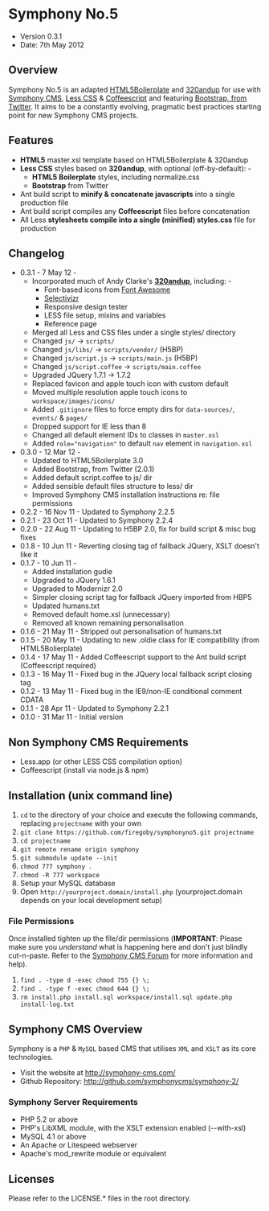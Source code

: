 # Symphony No.5 #

* Version 0.3.1
* Date: 7th May 2012

## Overview

Symphony No.5 is an adapted [HTML5Boilerplate](http://html5boilerplate.com/) and [320andup](http://github.com/malarkey/320andup) for use with [Symphony CMS](http://symphony-cms.com/), [Less CSS](http://lesscss.org/) & [Coffeescript](http://coffeescript.org/) and featuring [Bootstrap, from Twitter](http://twitter.github.com/bootstrap/). It aims to be a constantly evolving, pragmatic best practices starting point for new Symphony CMS projects.

## Features

* **HTML5** master.xsl template based on HTML5Boilerplate & 320andup
* **Less CSS** styles based on **320andup**, with optional (off-by-default): -
  * **HTML5 Boilerplate** styles, including normalize.css
  * **Bootstrap** from Twitter
* Ant build script to **minify & concatenate javascripts** into a single production file
* Ant build script compiles any **Coffeescript** files before concatenation 
* All Less **stylesheets compile into a single (minified) styles.css** file for production

## Changelog

* 0.3.1 - 7 May 12 -
  * Incorporated much of Andy Clarke's [**320andup**](http://github.com/malarkey/320andup), including: -
    * Font-based icons from [Font Awesome](http://fortawesome.github.com/Font-Awesome)
    * [Selectivizr](http://selectivizr.com/)
    * Responsive design tester
    * LESS file setup, mixins and variables
    * Reference page
  * Merged all Less and CSS files under a single styles/ directory
  * Changed `js/` -> `scripts/`
  * Changed `js/libs/` -> `scripts/vendor/` (H5BP)
  * Changed `js/script.js` -> `scripts/main.js` (H5BP)
  * Changed `js/script.coffee` -> `scripts/main.coffee`
  * Upgraded JQuery 1.7.1 -> 1.7.2
  * Replaced favicon and apple touch icon with custom default
  * Moved multiple resolution apple touch icons to `workspace/images/icons/`
  * Added `.gitignore` files to force empty dirs for `data-sources/`, `events/` & `pages/`
  * Dropped support for IE less than 8
  * Changed all default element IDs to classes in `master.xsl`
  * Added `role="navigation"` to default `nav` element in `navigation.xsl`
* 0.3.0 - 12 Mar 12 -
  * Updated to HTML5Boilerplate 3.0
  * Added Bootstrap, from Twitter (2.0.1)
  * Added default script.coffee to js/ dir
  * Added sensible default files structure to less/ dir
  * Improved Symphony CMS installation instructions re: file permissions
* 0.2.2 - 16 Nov 11 - Updated to Symphony 2.2.5
* 0.2.1 - 23 Oct 11 - Updated to Symphony 2.2.4
* 0.2.0 - 22 Aug 11 - Updating to H5BP 2.0, fix for build script & misc bug fixes
* 0.1.8 - 10 Jun 11 - Reverting closing tag of fallback JQuery, XSLT doesn't like it
* 0.1.7 - 10 Jun 11 - 
  * Added installation gudie
  * Upgraded to JQuery 1.6.1
  * Upgraded to Modernizr 2.0
  * Simpler closing script tag for fallback JQuery imported from HBP5
  * Updated humans.txt
  * Removed default home.xsl (unnecessary)
  * Removed all known remaining personalisation
* 0.1.6 - 21 May 11 - Stripped out personalisation of humans.txt
* 0.1.5 - 20 May 11 - Updating to new .oldie class for IE compatibility (from HTML5Bolierplate)
* 0.1.4 - 17 May 11 - Added Coffeescript support to the Ant build script (Coffeescript required)
* 0.1.3 - 16 May 11 - Fixed bug in the JQuery local fallback script closing tag 
* 0.1.2 - 13 May 11 - Fixed bug in the IE9/non-IE conditional comment CDATA
* 0.1.1 - 28 Apr 11 - Updated to Symphony 2.2.1
* 0.1.0 - 31 Mar 11 - Initial version 

## Non Symphony CMS Requirements

* Less.app (or other LESS CSS compilation option)
* Coffeescript (install via node.js & npm)

## Installation (unix command line)

1. `cd` to the directory of your choice and execute the following commands, replacing `projectname` with your own
2. `git clone https://github.com/firegoby/symphonyno5.git projectname`
3. `cd projectname`
4. `git remote rename origin symphony`
5. `git submodule update --init`
6. `chmod 777 symphony .`
7. `chmod -R 777 workspace`
8. Setup your MySQL database
9. Open `http://yourproject.domain/install.php` (yourproject.domain depends on your local development setup)

### File Permissions
Once installed tighten up the file/dir permissions (**IMPORTANT**: Please make sure you *understand* what is happening here and don't just blindly cut-n-paste. Refer to the [Symphony CMS Forum](http://symphony-cms.com/discuss/) for more information and help).

1. `find . -type d -exec chmod 755 {} \;`
2. `find . -type f -exec chmod 644 {} \;`
3. `rm install.php install.sql workspace/install.sql update.php install-log.txt`

## Symphony CMS Overview

Symphony is a `PHP` & `MySQL` based CMS that utilises `XML` and `XSLT` as
its core technologies. 

* Visit the website at <http://symphony-cms.com/>
* Github Repository: <http://github.com/symphonycms/symphony-2/>

### Symphony Server Requirements

- PHP 5.2 or above
- PHP's LibXML module, with the XSLT extension enabled (--with-xsl)
- MySQL 4.1 or above
- An Apache or Litespeed webserver
- Apache's mod_rewrite module or equivalent

## Licenses

Please refer to the LICENSE.* files in the root directory.
